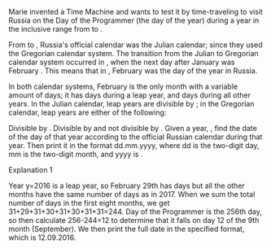 Marie invented a Time Machine and wants to test it by time-traveling to visit Russia on the Day of the Programmer (the  day of the year) during a year in the inclusive range from  to .

From  to , Russia's official calendar was the Julian calendar; since  they used the Gregorian calendar system. The transition from the Julian to Gregorian calendar system occurred in , when the next day after January  was February . This means that in , February  was the  day of the year in Russia.

In both calendar systems, February is the only month with a variable amount of days; it has days during a leap year, and  days during all other years. In the Julian calendar, leap years are divisible by ; in the Gregorian calendar, leap years are either of the following:

Divisible by .
Divisible by  and not divisible by .
Given a year, , find the date of the  day of that year according to the official Russian calendar during that year. Then print it in the format dd.mm.yyyy, where dd is the two-digit day, mm is the two-digit month, and yyyy is .


Explanation 1

Year y=2016 is a leap year, so February 29th has  days but all the other months have the same number of days as in 2017. When we sum the total number of days in the first eight months, we get 31+29+31+30+31+30+31+31=244. Day of the Programmer is the 256th day, so then calculate 256-244=12 to determine that it falls on day 12 of the 9th month (September). We then print the full date in the specified format, which is 12.09.2016.
